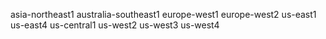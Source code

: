 asia-northeast1
australia-southeast1
europe-west1
europe-west2
us-east1
us-east4
us-central1
us-west2
us-west3
us-west4

